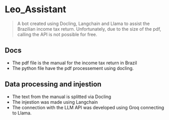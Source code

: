 # Leo_Assistant
> A bot created using Docling, Langchain and Llama to assist the  Brazilian income tax return.
> Unfortunately, due to the size of the pdf, calling the API is not possible for free.

## Docs
- The pdf file is the manual for the income tax return in Brazil
- The python file have the pdf processement using docling.

## Data processing and injestion
- The text from the manual is splitted via Docling
- The injestion was made using Langchain
- The connection with the LLM API was developed using Groq connecting to Llama.

